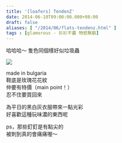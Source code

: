 ```yaml
---
title: '[loafers] TendenZ'
date: 2014-06-10T09:00:00.000+08:00
draft: false
aliases: [ "/2014/06/flats-tendenz.html" ]
tags : [glamorous - 衫衫不盡 物慾無窮]
---
```


哈哈哈～ 隻色同個樣好似垃圾蟲  

[![](https://2.bp.blogspot.com/-nXtN6py0wY0/XDNZHjxxXvI/AAAAAAAAFDM/L9ILtq4xRRUd2LMxazGS190czT_lr_VnwCLcBGAs/s640/119.jpg)](https://2.bp.blogspot.com/-nXtN6py0wY0/XDNZHjxxXvI/AAAAAAAAFDM/L9ILtq4xRRUd2LMxazGS190czT_lr_VnwCLcBGAs/s1600/119.jpg)

made in bulgaria  
鞋底是玫瑰花花紋  
仲要有特價（main point！）  
忍不住要買回來  
  
為平日的黑白灰衣服帶來一點光彩  
好喜歡這種玩味濃的東西呢  
  
ps，那些釘釘是有點尖的  
被刺到真的會痛痛喔～